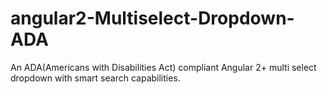 # angular2-Multiselect-Dropdown-ADA
An ADA(Americans with Disabilities Act) compliant Angular 2+ multi select dropdown with smart search capabilities.
